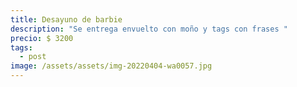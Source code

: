 ```yaml
---
title: Desayuno de barbie
description: "Se entrega envuelto con moño y tags con frases "
precio: $ 3200
tags:
  - post
image: /assets/assets/img-20220404-wa0057.jpg
---
```

